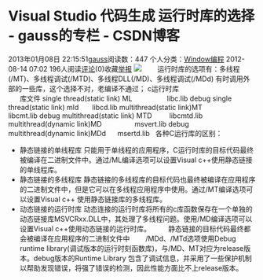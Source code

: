 # Visual Studio 代码生成 运行时库的选择 - gauss的专栏 - CSDN博客
2013年01月08日 22:15:51[gauss](https://me.csdn.net/mathlmx)阅读数：447
个人分类：[Window编程](https://blog.csdn.net/mathlmx/article/category/944343)
2012-08-14 07:02
196人阅读[评论](http://blog.csdn.net/pizi0475/article/details/7862658#comments)(0)收藏[举报](http://blog.csdn.net/pizi0475/article/details/7862658#report)
![](http://pic002.cnblogs.com/images/2011/354674/2011120115350358.png)
　　运行时库的选项有：多线程(/MT)、多线程调试(/MTD)、多线程DLL(/MD)、多线程调试(/MDd) 有时调用外部的一些库，这个选择不对，老编译不通过；
c运行时库                                             库文件
single thread(static link) ML                  libc.lib
debug single thread(static link) mld       libcd.lib
multithread(static link)MT                     libcmt.lib
debug multithread(static link) MTD         libcmtd.lib
multithread(dynamic link)MD                 msvert.lib
debug multithread(dynamic link)MDd      msertd.lib 
 各种C运行库的区别：
- 静态链接的单线程库
只能用于单线程的应用程序，C运行时库的目标代码最终被编译在二进制文件中。通过/ML编译选项可以设置Visual c++使用静态链接的单线程库。
- 静态链接的多线程库
静态链接的多线程库的目标代码也最终被编译在应用程序的二进制文件中，但是它可以在多线程应用程序中使用。通过/MT编译选项可以设置Visual c++ 使用静态链接库的多线程库。
- 动态链接的运行时库
动态连接的运行时库将所有的c库函数保存在一个单独的动态链接库MSVCRxx.DLL中，其处理了多线程问题。使用/MD编译选项可以设置Visual c++使用动态链接的运行时库。 
　　静态链接的目标代码最终都会被编译在应用程序的二进制文件中
　　/MDd、/MTd选项使用Debug runtime library(调试版本的运行时刻函数库)，与/MD、MT对应为release版本。debug版本的Runtime Library 包含了调试信息，并采用了一些保护机制以帮助发现错误，将强了错误的检测，因此性能方面比不上release版本。
